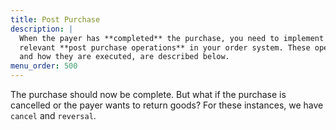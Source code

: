 ```yaml
---
title: Post Purchase
description: |
  When the payer has **completed** the purchase, you need to implement the
  relevant **post purchase operations** in your order system. These operations,
  and how they are executed, are described below.
menu_order: 500
---
```


The purchase should now be complete. But what if the purchase is cancelled or
the payer wants to return goods? For these instances, we have `cancel` and
`reversal`.
